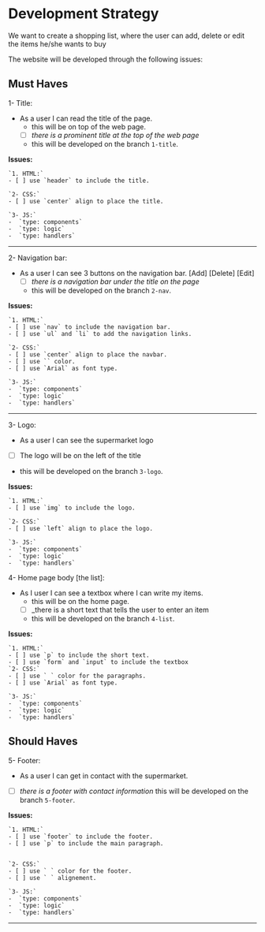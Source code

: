 <!--

- As a user I can add items on a shopping list 
- As a user I can remove items from the shopping list
- As a user I can see all items on the shopping list
- As a user I can edit the shopping list
- As a user I want to add each items to different categories
- As a user I want a checkbox with each item to mark it done 

  There will be different types of tasks for each user story:
    `type: components`
    `type: css`
    `type: logic`
    `type: handlers`
    ...

-->

# Development Strategy

We want to create a shopping list, where the user can add, delete or edit the items he/she wants to buy

The website will be developed through the following issues:

## Must Haves

1- Title:

- As a user I can read the title of the page.
  - this will be on top of the web page.
  - [ ] _there is a prominent title at the top of the web page_
  - this will be developed on the branch `1-title`.

**Issues:**

    `1. HTML:`
    - [ ] use `header` to include the title.

    `2- CSS:`
    - [ ] use `center` align to place the title.

    `3- JS:`
    -  `type: components`
    -  `type: logic`
    -  `type: handlers`

---

2- Navigation bar:

- As a user I can see 3 buttons on the navigation bar. [Add] [Delete] [Edit]
  - [ ] _there is a navigation bar under the title on the page_
  - this will be developed on the branch `2-nav`.

**Issues:**

    `1. HTML:`
    - [ ] use `nav` to include the navigation bar.
    - [ ] use `ul` and `li` to add the navigation links.

    `2- CSS:`
    - [ ] use `center` align to place the navbar.
    - [ ] use `` color.
    - [ ] use `Arial` as font type.

    `3- JS:`
    -  `type: components`
    -  `type: logic`
    -  `type: handlers`

---
3- Logo:

- As a user I can see the supermarket logo
- [ ] The logo will be on the left of the title
- this will be developed on the branch `3-logo`.

**Issues:**

    `1. HTML:`
    - [ ] use `img` to include the logo.

    `2- CSS:`
    - [ ] use `left` align to place the logo.

    `3- JS:`
    -  `type: components`
    -  `type: logic`
    -  `type: handlers`

4- Home page body [the list]:

- As I user I can see a textbox where I can write my items.
  - this will be on the home page.
  - [ ] _there is a short text that tells the user to enter an item
  - this will be developed on the branch `4-list`.

**Issues:**

    `1. HTML:`
    - [ ] use `p` to include the short text.
    - [ ] use `form` and `input` to include the textbox
    `2- CSS:`
    - [ ] use ` ` color for the paragraphs.
    - [ ] use `Arial` as font type.

    `3- JS:`
    -  `type: components`
    -  `type: logic`
    -  `type: handlers`

## Should Haves

5- Footer:

- As a user I can get in contact with the supermarket.
- [ ] _there is a footer with contact information_
this will be developed on the branch `5-footer`.

**Issues:**

    `1. HTML:`
    - [ ] use `footer` to include the footer.
    - [ ] use `p` to include the main paragraph.


    `2- CSS:`
    - [ ] use ` ` color for the footer.
    - [ ] use ` ` alignement.

    `3- JS:`
    -  `type: components`
    -  `type: logic`
    -  `type: handlers`

---
